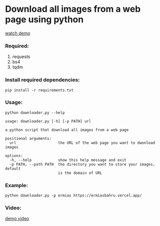 # Download all images from a web page using python

[watch demo](https://vimeo.com/723951707)

### Required:

1. requests
2. bs4
3. tqdm

### Install required dependencies:

```
pip install -r requirements.txt
```

### Usage:

```
python downloader.py --help
```

```
usage: downloader.py [-h] [-p PATH] url

a python script that download all images from a web page

positional arguments:
  url                   the URL of the web page you want to dwonload images

options:
  -h, --help            show this help message and exit
  -p PATH, --path PATH  the directory you want to store your images, default
                        is the domain of URL

```

### Example:

```
python downloader.py -p ermias https://ermiasbahru.vercel.app/
```

### Video:

[demo video](https://user-images.githubusercontent.com/98729397/177032284-e5f594de-a670-413b-bc65-d051d06b0c83.webm)
